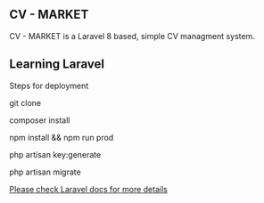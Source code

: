 

## CV - MARKET

CV - MARKET is a Laravel 8 based, simple CV managment system.

## Learning Laravel

Steps for deployment

git clone

composer install

npm install && npm run prod

php artisan key:generate

php artisan migrate


[Please check Laravel docs for more details](https://laravel.com/docs/8.x/installation)
